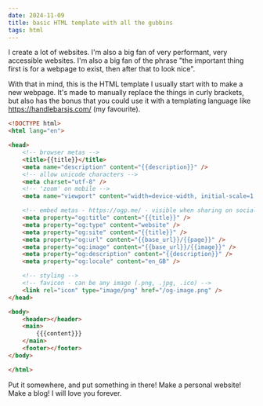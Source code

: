 ```yaml
---
date: 2024-11-09
title: basic HTML template with all the gubbins
tags: html
---
```

I create a lot of websites. I'm also a big fan of very performant, very accessible websites. I'm also a big fan of the phrase "the important thing first is for a webpage to exist, then after that to look nice".

With that in mind, this is the HTML template I usually start with to make a new webpage. It's made to manually replace the things in curly brackets, but also has the bonus that you could use it with a templating language like <https://handlebarsjs.com/> (my favourite).

```html
<!DOCTYPE html>
<html lang="en">

<head>
    <!-- browser metas -->
    <title>{{title}}</title>
    <meta name="description" content="{{description}}" />
    <!-- allow unicode characters -->
    <meta charset="utf-8" />
    <!-- 'zoom' on mobile -->
    <meta name="viewport" content="width=device-width, initial-scale=1.0" />

    <!-- embed metas - https://ogp.me/ - visible when sharing on social media -->
    <meta property="og:title" content="{{title}}" />
    <meta property="og:type" content="website" />
    <meta property="og:site" content="{{title}}" />
    <meta property="og:url" content="{{base_url}}/{{page}}" />
    <meta property="og:image" content="{{base_url}}/{{image}}" />
    <meta property="og:description" content="{{description}}" />
    <meta property="og:locale" content="en_GB" />

    <!-- styling -->
    <!-- favicon - can be any image (.png, .jpg, .ico) -->
    <link rel="icon" type="image/png" href="/og-image.png" />
</head>

<body>
    <header></header>
    <main>
        {{{content}}}
    </main>
    <footer></footer>
</body>

</html>
```

Put it somewhere, and put something in there! Make a personal website! Make a blog! I will love you forever.
